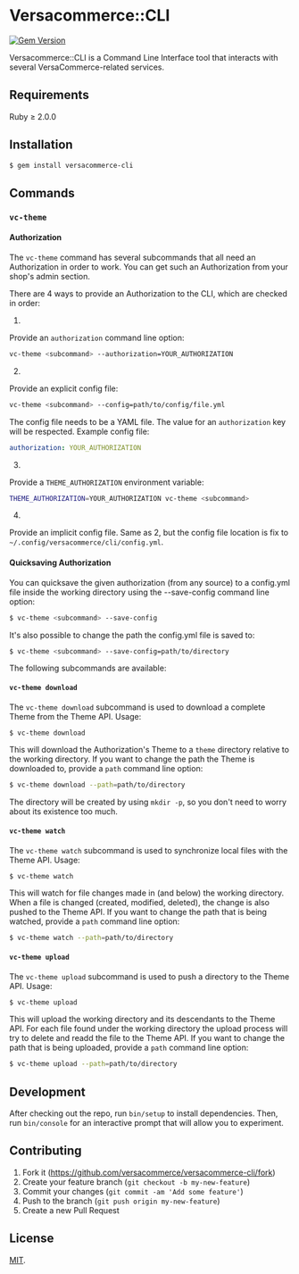 # Versacommerce::CLI

[![Gem Version](https://badge.fury.io/rb/versacommerce-cli.svg)](http://badge.fury.io/rb/versacommerce-cli)

Versacommerce::CLI is a Command Line Interface tool that interacts with several VersaCommerce-related services.

## Requirements

Ruby ≥ 2.0.0

## Installation

```sh
$ gem install versacommerce-cli
```

## Commands

### `vc-theme`

#### Authorization

The `vc-theme` command has several subcommands that all need an Authorization in order to work. You can get such an Authorization from your shop's admin section.

There are 4 ways to provide an Authorization to the CLI, which are checked in order:

1.
Provide an `authorization` command line option:

```sh
vc-theme <subcommand> --authorization=YOUR_AUTHORIZATION
```

2.
Provide an explicit config file:

```sh
vc-theme <subcommand> --config=path/to/config/file.yml
```

The config file needs to be a YAML file. The value for an `authorization` key will be respected. Example config file:

```yaml
authorization: YOUR_AUTHORIZATION
```

3.
Provide a `THEME_AUTHORIZATION` environment variable:

```sh
THEME_AUTHORIZATION=YOUR_AUTHORIZATION vc-theme <subcommand>
```

4.
Provide an implicit config file. Same as 2, but the config file location is fix to `~/.config/versacommerce/cli/config.yml`.

#### Quicksaving Authorization

You can quicksave the given authorization (from any source) to a config.yml file inside the working directory using the --save-config command line option:

```sh
$ vc-theme <subcommand> --save-config
```

It's also possible to change the path the config.yml file is saved to:

```sh
$ vc-theme <subcommand> --save-config=path/to/directory
```

The following subcommands are available:

#### `vc-theme download`

The `vc-theme download` subcommand is used to download a complete Theme from the Theme API. Usage:

```sh
$ vc-theme download
```

This will download the Authorization's Theme to a `theme` directory relative to the working directory. If you want to change the path the Theme is downloaded to, provide a `path` command line option:

```sh
$ vc-theme download --path=path/to/directory
```

The directory will be created by using `mkdir -p`, so you don't need to worry about its existence too much.

#### `vc-theme watch`

The `vc-theme watch` subcommand is used to synchronize local files with the Theme API. Usage:

```sh
$ vc-theme watch
```

This will watch for file changes made in (and below) the working directory. When a file is changed (created, modified, deleted), the change is also pushed to the Theme API. If you want to change the path that is being watched, provide a `path` command line option:

```sh
$ vc-theme watch --path=path/to/directory
```

#### `vc-theme upload`

The `vc-theme upload` subcommand is used to push a directory to the Theme API. Usage:

```sh
$ vc-theme upload
```

This will upload the working directory and its descendants to the Theme API. For each file found under the working directory the upload process will try to delete and readd the file to the Theme API. If you want to change the path that is being uploaded, provide a `path` command line option:

```sh
$ vc-theme upload --path=path/to/directory
```

## Development

After checking out the repo, run `bin/setup` to install dependencies. Then, run `bin/console` for an interactive prompt that will allow you to experiment.

## Contributing

1. Fork it (https://github.com/versacommerce/versacommerce-cli/fork)
2. Create your feature branch (`git checkout -b my-new-feature`)
3. Commit your changes (`git commit -am 'Add some feature'`)
4. Push to the branch (`git push origin my-new-feature`)
5. Create a new Pull Request

## License

[MIT](https://github.com/versacommerce/versacommerce-cli/blob/master/LICENSE.txt "MIT License").
